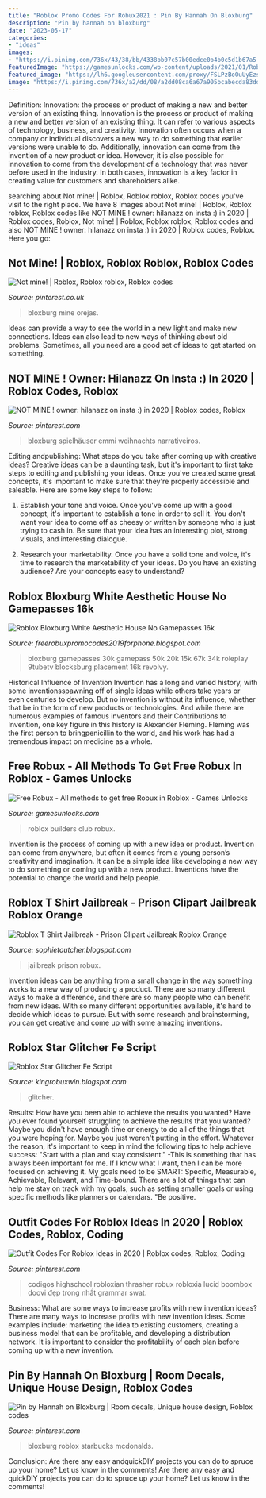 ```yaml
---
title: "Roblox Promo Codes For Robux2021 : Pin By Hannah On Bloxburg"
description: "Pin by hannah on bloxburg"
date: "2023-05-17"
categories:
- "ideas"
images:
- "https://i.pinimg.com/736x/43/38/bb/4338bb07c57b00edce0b4b0c5d1b67a5.jpg"
featuredImage: "https://gamesunlocks.com/wp-content/uploads/2021/01/Roblox-builders-club-2012-robux.png"
featured_image: "https://lh6.googleusercontent.com/proxy/FSLPzBoOuUyEzsUMjlBDHqSc-pO89EbPIkrjup4aHjlFYAuL-ezKfX7tdXIHYZ0nTHJLiREsXbeOmV_Mbx4Z-VklAsv0Xkj7=w1200-h630-pd"
image: "https://i.pinimg.com/736x/a2/dd/08/a2dd08ca6a67a905bcabecda83ddcc99.jpg"
---
```



Definition: Innovation: the process or product of making a new and better version of an existing thing.
Innovation is the process or product of making a new and better version of an existing thing. It can refer to various aspects of technology, business, and creativity. Innovation often occurs when a company or individual discovers a new way to do something that earlier versions were unable to do. Additionally, innovation can come from the invention of a new product or idea. However, it is also possible for innovation to come from the development of a technology that was never before used in the industry. In both cases, innovation is a key factor in creating value for customers and shareholders alike.

	

		
searching about Not mine! | Roblox, Roblox roblox, Roblox codes you've visit to the right place. We have 8 Images about Not mine! | Roblox, Roblox roblox, Roblox codes like NOT MINE ! owner: hilanazz on insta :) in 2020 | Roblox codes, Roblox, Not mine! | Roblox, Roblox roblox, Roblox codes and also NOT MINE ! owner: hilanazz on insta :) in 2020 | Roblox codes, Roblox. Here you go:
		
    
## Not Mine! | Roblox, Roblox Roblox, Roblox Codes

<img loading=lazy src="https://i.pinimg.com/736x/43/38/bb/4338bb07c57b00edce0b4b0c5d1b67a5.jpg" onerror="this.onerror=null;this.src='https://tse1.mm.bing.net/th?id=OIP.yJkzer7rP3Qw0ZqmfMBKVgHaHa&amp;pid=15.1';" alt="Not mine! | Roblox, Roblox roblox, Roblox codes">

_Source: pinterest.co.uk_

>bloxburg mine orejas. 

	

Ideas can provide a way to see the world in a new light and make new connections. Ideas can also lead to new ways of thinking about old problems. Sometimes, all you need are a good set of ideas to get started on something.

    
## NOT MINE ! Owner: Hilanazz On Insta :) In 2020 | Roblox Codes, Roblox

<img loading=lazy src="https://i.pinimg.com/736x/0d/29/a8/0d29a8073dd14b00b96b10862c1ec793.jpg" onerror="this.onerror=null;this.src='https://tse4.mm.bing.net/th?id=OIP.HVrvSnBjiQC62KbRwLN6IgHaHA&amp;pid=15.1';" alt="NOT MINE ! owner: hilanazz on insta :) in 2020 | Roblox codes, Roblox">

_Source: pinterest.com_

>bloxburg spielhäuser emmi weihnachts narrativeiros. 

	

Editing andpublishing: What steps do you take after coming up with creative ideas?
Creative ideas can be a daunting task, but it's important to first take steps to editing and publishing your ideas. Once you've created some great concepts, it's important to make sure that they're properly accessible and saleable. Here are some key steps to follow:
1. Establish your tone and voice. Once you've come up with a good concept, it's important to establish a tone in order to sell it. You don't want your idea to come off as cheesy or written by someone who is just trying to cash in. Be sure that your idea has an interesting plot, strong visuals, and interesting dialogue.

2. Research your marketability. Once you have a solid tone and voice, it's time to research the marketability of your ideas. Do you have an existing audience? Are your concepts easy to understand?

    
## Roblox Bloxburg White Aesthetic House No Gamepasses 16k

<img loading=lazy src="https://lh6.googleusercontent.com/proxy/ouVc_gS5_Tyb0BaADD1cvXWGqPbQN2LvKS4XK7XOpQTOKJLlYHfZB9VCAbeshCf_CNKKHiYqGt9D3MThOmNYmEPCpaE=w1200-h630-n-k-no-nu" onerror="this.onerror=null;this.src='https://tse4.mm.bing.net/th?id=OIP.xWfoyERdt5dJKyLbUtTmZAHaFj&amp;pid=15.1';" alt="Roblox Bloxburg White Aesthetic House No Gamepasses 16k">

_Source: freerobuxpromocodes2019forphone.blogspot.com_

>bloxburg gamepasses 30k gamepass 50k 20k 15k 67k 34k roleplay 9tubetv blocksburg placement 16k revolvy. 

	

Historical Influence of Invention
Invention has a long and varied history, with some inventionsspawning off of single ideas while others take years or even centuries to develop. But no invention is without its influence, whether that be in the form of new products or technologies. And while there are numerous examples of famous inventors and their Contributions to Invention, one key figure in this history is Alexander Fleming. Fleming was the first person to bringpenicillin to the world, and his work has had a tremendous impact on medicine as a whole.

    
## Free Robux - All Methods To Get Free Robux In Roblox - Games Unlocks

<img loading=lazy src="https://gamesunlocks.com/wp-content/uploads/2021/01/Roblox-builders-club-2012-robux.png" onerror="this.onerror=null;this.src='https://tse4.mm.bing.net/th?id=OIP.X6CAtlhJ-3AHZphwNjHy_gAAAA&amp;pid=15.1';" alt="Free Robux - All methods to get free Robux in Roblox - Games Unlocks">

_Source: gamesunlocks.com_

>roblox builders club robux. 

	

Invention is the process of coming up with a new idea or product. Invention can come from anywhere, but often it comes from a young person’s creativity and imagination. It can be a simple idea like developing a new way to do something or coming up with a new product. Inventions have the potential to change the world and help people.

    
## Roblox T Shirt Jailbreak - Prison Clipart Jailbreak Roblox Orange

<img loading=lazy src="https://lh3.googleusercontent.com/proxy/Dj34Bi2SwFwMalGi2qVx7an7KoWiwF_SGizFB5N3aTmmzEzQp2v5Vamrl3cKpk3KrMILZ296QOCYfO9Yn0p0nujATFbmIcnOYxMVuZtOPNpLoB7_8mBvFiTscLWEvcBYUJOoNHoY27tdYGM=w1200-h630-p-k-no-nu" onerror="this.onerror=null;this.src='https://tse4.mm.bing.net/th?id=OIP.JfOTLet3cwO8Ttxlt6ewSQHaDq&amp;pid=15.1';" alt="Roblox T Shirt Jailbreak - Prison Clipart Jailbreak Roblox Orange">

_Source: sophietoutcher.blogspot.com_

>jailbreak prison robux. 

	

Invention ideas can be anything from a small change in the way something works to a new way of producing a product. There are so many different ways to make a difference, and there are so many people who can benefit from new ideas. With so many different opportunities available, it's hard to decide which ideas to pursue. But with some research and brainstorming, you can get creative and come up with some amazing inventions.

    
## Roblox Star Glitcher Fe Script

<img loading=lazy src="https://lh6.googleusercontent.com/proxy/FSLPzBoOuUyEzsUMjlBDHqSc-pO89EbPIkrjup4aHjlFYAuL-ezKfX7tdXIHYZ0nTHJLiREsXbeOmV_Mbx4Z-VklAsv0Xkj7=w1200-h630-pd" onerror="this.onerror=null;this.src='https://tse2.mm.bing.net/th?id=OIP.Ka51gnXMR0tOD6ihFTTT6AHaD4&amp;pid=15.1';" alt="Roblox Star Glitcher Fe Script">

_Source: kingrobuxwin.blogspot.com_

>glitcher. 

	

Results: How have you been able to achieve the results you wanted?
Have you ever found yourself struggling to achieve the results that you wanted? Maybe you didn't have enough time or energy to do all of the things that you were hoping for. Maybe you just weren't putting in the effort. Whatever the reason, it's important to keep in mind the following tips to help achieve success: 
"Start with a plan and stay consistent." -This is something that has always been important for me. If I know what I want, then I can be more focused on achieving it. My goals need to be SMART: Specific, Measurable, Achievable, Relevant, and Time-bound. There are a lot of things that can help me stay on track with my goals, such as setting smaller goals or using specific methods like planners or calendars. 
"Be positive.

    
## Outfit Codes For Roblox Ideas In 2020 | Roblox Codes, Roblox, Coding

<img loading=lazy src="https://i.pinimg.com/736x/b6/45/e8/b645e8cc91e83c31798efb232e1ef32b.jpg" onerror="this.onerror=null;this.src='https://tse4.mm.bing.net/th?id=OIP.ZTMM3bhF3i2Ew79QEf0KMgAAAA&amp;pid=15.1';" alt="Outfit Codes For Roblox Ideas in 2020 | Roblox codes, Roblox, Coding">

_Source: pinterest.com_

>codigos highschool robloxian thrasher robux robloxia lucid boombox doovi đẹp trong nhất grammar swat. 

	

Business: What are some ways to increase profits with new invention ideas?
There are many ways to increase profits with new invention ideas. Some examples include: marketing the idea to existing customers, creating a business model that can be profitable, and developing a distribution network. It is important to consider the profitability of each plan before coming up with a new invention.

    
## Pin By Hannah On Bloxburg | Room Decals, Unique House Design, Roblox Codes

<img loading=lazy src="https://i.pinimg.com/736x/a2/dd/08/a2dd08ca6a67a905bcabecda83ddcc99.jpg" onerror="this.onerror=null;this.src='https://tse2.mm.bing.net/th?id=OIP.Sp-ohymjVCtloVoqdVeZkAHaNL&amp;pid=15.1';" alt="Pin by Hannah on Bloxburg | Room decals, Unique house design, Roblox codes">

_Source: pinterest.com_

>bloxburg roblox starbucks mcdonalds. 

	

Conclusion: Are there any easy andquickDIY projects you can do to spruce up your home? Let us know in the comments!
Are there any easy and quickDIY projects you can do to spruce up your home? Let us know in the comments!

